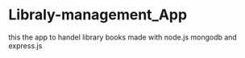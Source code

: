 # Libraly-management_App
this the app to handel library books made with node.js mongodb and express.js
